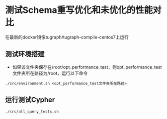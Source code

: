 # 测试Schema重写优化和未优化的性能对比
在最新的docker镜像tugraph/tugraph-compile-centos7上运行
## 测试环境搭建
* 如果该文件夹保存在/root/opt_performance_test，则opt_performance_test文件夹所在路径为/root，运行以下命令
```
./src/environment.sh <opt_performance_test文件夹所在路径>
```

## 运行测试Cypher
```
./src/all_query_tests.sh
```